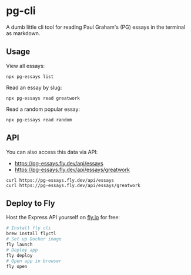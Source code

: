 # pg-cli

A dumb little cli tool for reading Paul Graham's (PG) essays in the terminal as markdown.

## Usage

View all essays:

```
npx pg-essays list
```

Read an essay by slug:

```
npx pg-essays read greatwork
```

Read a random popular essay:

```
npx pg-essays read random
```

## API

You can also access this data via API:

- https://pg-essays.fly.dev/api/essays
- https://pg-essays.fly.dev/api/essays/greatwork

```
curl https://pg-essays.fly.dev/api/essays
curl https://pg-essays.fly.dev/api/essays/greatwork
```

## Deploy to Fly

Host the Express API yourself on [fly.io](https://fly.io) for free:

```bash
# Install fly cli
brew install flyctl
# Set up Docker image
fly launch
# Deploy app
fly deploy
# Open app in browser
fly open
```

